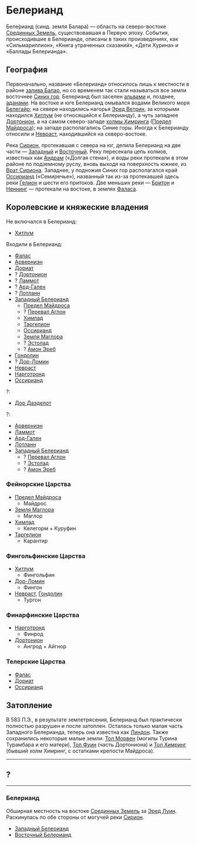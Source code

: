 # Белерианд

Беле́рианд (синд. земля Балара) — область на северо-востоке
[Срединных Земель](Срединные%20Земли.md), существовавшая в Первую эпоху.
События, происходившие в Белерианде, описаны в таких произведениях, как
«Сильмариллион», «Книга утраченных сказаний», «Дети Хурина» и «Баллады
Белерианда».

## География

Первоначально, название «Белерианд» относилось лишь к местности в районе
[залива Балар](Залив%20Балар.md), но со временем так стали называться все земли
восточнее [Синих гор](Синие%20Горы.md). Белерианд был заселен
[альвами](Народы/альвы.md) и, позднее, [аданами](Народы/аданы.md). На востоке и юге Белерианд
омывался водами Великого моря [Белегайр](Белегайр.md); на севере находились
нагорья [Эред Ветрин](), за которыми находился [Хитлум](Хитлум.md) (не
относящийся к Белерианду), а чуть западнее [Дортонион](Дортонион.md), а на
самом северо-западе [холмы Химринга](Химринг.md) ([Предел Майдроса]()); на
западе располагались Синие горы. Иногда к Белерианду относили и
[Невраст](Невраст.md), находившийся на северо-востоке.

Река [Сирион](Сирион.md), протекавшая с севера на юг, делила Белерианд на две
части — [Западный](Западный%20Белерианд.md) и [Восточный](Восточный%20Белерианд.md).
Реку пересекала цепь холмов, известных как [Андрам](Андрам.md) («Долгая
стена»), и воды реки протекали в этом районе по подземному руслу, вновь выходя
на поверхность южнее, из [Врат Сириона](Врата%20Сириона.md). Западнее, у
подножия Синих гор располагался край [Оссирианд](Оссирианд.md) («Семиречье»),
названный так из-за протекавшей здесь реки [Гелион](Гелион.md) и шести его
притоков. Две меньших реки — [Бритон](Бритон.md) и [Неннинг](Неннинг.md) —
протекали на востоке, в землях [Фаласа](Фалас.md).

## Королевские и княжеские владения

Не включался в Белерианд:

*   [Хитлум](Хитлум.md)

Входили в Белерианд:

*   [Фалас](Фалас.md)
*   [Арверниэн](Арверниэн.md)
*   [Дориат](Дориат.md)
*   ?   [Дортонион](Дортонион.md) 
*   ?   [Ламмот](Ламмот.md) 
*   ?   [Ард-Гален](Ард-Гален.md) 
*   ?   [Лотланн](Лотланн.md) 
*   [Западный Белерианд](Западный%20Белерианд.md)
    * [Предел Майдроса](Предел%20Майдроса.md)
    *   ?   [Перевал Аглон](Перевал%20Аглон.md) 
    *   [Химлад](Химлад.md) 
    *   [Таргелион](Таргелион.md) 
    *   [Оссирианд](Оссирианд.md) 
    *   [Земля Маглора](Земля%20Маглора.md) 
    *   ?   [Эстолад](Эстолад.md) 
    *   ?   [Амон Эреб](Амон%20Эреб.md) 
*   [Гондолин](Гондолин.md)
*   ?   [Дор-Ломин](Дор-Ломин.md)
*   [Невраст](Невраст.md)
*   [Нарготронд](Нарготронд.md)
*   [Оссирианд](Оссирианд.md)

?:

*   [Дор Даэделот](Дор%20Даэделот.md)

?:

*   [Арверниэн](Арверниэн.md) 
*   [Ламмот](Ламмот.md) 
*   [Ард-Гален](Ард-Гален.md) 
*   [Лотланн](Лотланн.md) 
*   [Западный Белерианд](Западный%20Белерианд.md)
    *   ?   [Перевал Аглон](Перевал%20Аглон.md) 
    *   ?   [Эстолад](Эстолад.md) 
    *   ?   [Амон Эреб](Амон%20Эреб.md) 

### Фейнорские Царства

*   [Предел Майдроса](Предел%20Майдроса.md)
    *   Майдрос
*   [Земля Маглора](Земля%20Маглора.md)
    *   Маглор
*   [Химлад](Химлад.md)
    *   Келегорм + Куруфин
*   [Таргелион](Таргелион.md)
    *   Карантир

### Фингольфинские Царства

*   [Хитлум](Хитлум.md)
    *   Фингольфин
*   [Дор-Ломин](Дор-Ломин.md)
    *   Фингон
*   [Невраст](Невраст.md), [Гондолин](Гондолин.md)
    *   Тургон

### Финарфинские Царства

*   [Нарготронд](Нарготронд.md)
    *   Финрод
*   [Дортонион](Дортонион.md)
    *   Ангрод + Айгнор

### Телерские Царства

*   [Фалас](Фалас.md) 
*   [Дориат](Дориат.md)
*   [Оссирианд](Оссирианд.md) 

## Затопление

В 583 П.Э., в результате землетрясения, Белерианд был практически полностью
разрушен и после затоплен. Осталась только малая часть Западного Белерианда,
теперь она известна как [Линдон](). Также сохранились некоторые малые земли:
[Тол Морвен]() (могилы Турина Турамбара и его матери), [Тол Фуин]() (часть
Дортониона) и [Тол Химринг]() (бывший холм Химринг, с остатками крепости
Майдроса).

----

## ?

----

### Белерианд

Обширная местность на востоке [Срединных Земель](Срединные%20Земли.md) за
[Эред Луин](Синие%20Горы.md). Раскинулась по обе стороны от могучей реки
[Сирион](Сирион.md).

* [Западный Белерианд](Западный%20Белерианд.md)
* [Восточный Белерианд](Восточный%20Белерианд.md)
